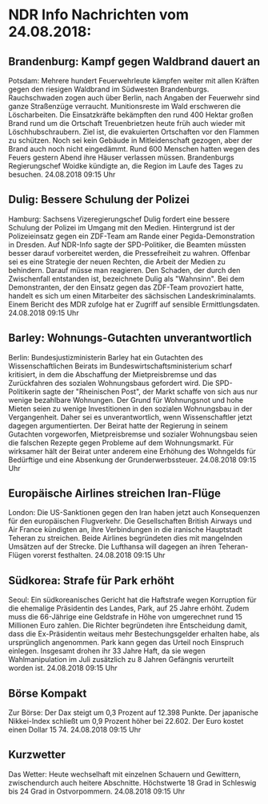 # NDR Info Nachrichten vom 24.08.2018:


## Brandenburg: Kampf gegen Waldbrand dauert an
Potsdam: Mehrere hundert Feuerwehrleute kämpfen weiter mit allen Kräften gegen den riesigen Waldbrand im Südwesten Brandenburgs. Rauchschwaden zogen auch über Berlin, nach Angaben der Feuerwehr sind ganze Straßenzüge verraucht. Munitionsreste im Wald erschweren die Löscharbeiten. Die Einsatzkräfte bekämpften den rund 400 Hektar großen Brand rund um die Ortschaft Treuenbrietzen heute früh auch wieder mit Löschhubschraubern. Ziel ist, die evakuierten Ortschaften vor den Flammen zu schützen. Noch sei kein Gebäude in Mitleidenschaft gezogen, aber der Brand auch noch nicht eingedämmt. Rund 600 Menschen hatten wegen des Feuers gestern Abend ihre Häuser verlassen müssen. Brandenburgs Regierungschef Woidke kündigte an, die  Region im Laufe des Tages zu besuchen. 24.08.2018 09:15 Uhr 

## Dulig: Bessere Schulung der Polizei
Hamburg: Sachsens Vizeregierungschef Dulig fordert eine bessere Schulung der Polizei im Umgang mit den Medien. Hintergrund ist der Polizeieinsatz gegen ein ZDF-Team am Rande einer Pegida-Demonstration in Dresden. Auf NDR-Info sagte der SPD-Politiker, die Beamten müssten besser darauf vorbereitet werden, die Pressefreiheit zu wahren. Offenbar sei es eine Strategie der neuen Rechten, die Arbeit der Medien zu behindern. Darauf müsse man reagieren. Den Schaden, der durch den Zwischenfall entstanden ist, bezeichnete Dulig als "Wahnsinn". Bei dem Demonstranten, der den Einsatz gegen das ZDF-Team provoziert hatte, handelt es sich um einen Mitarbeiter des sächsischen Landeskriminalamts. Einem Bericht des MDR zufolge hat er Zugriff auf sensible Ermittlungsdaten. 24.08.2018 09:15 Uhr 

## Barley: Wohnungs-Gutachten unverantwortlich
Berlin: Bundesjustizministerin Barley hat ein Gutachten des Wissenschaftlichen Beirats im Bundeswirtschaftsministerium scharf kritisiert, in dem die Abschaffung der Mietpreisbremse und das Zurückfahren des sozialen Wohnungsbaus gefordert wird. Die SPD-Politikerin sagte der "Rheinischen Post", der Markt schaffe von sich aus nur wenige bezahlbare Wohnungen. Der Grund für Wohnungsnot und hohe Mieten seien zu wenige Investitionen in den sozialen Wohnungsbau in der Vergangenheit. Daher sei es unverantwortlich, wenn Wissenschaftler jetzt dagegen argumentierten. Der Beirat hatte der Regierung in seinem Gutachten vorgeworfen, Mietpreisbremse und sozialer Wohnungsbau seien die falschen Rezepte gegen Probleme auf dem Wohnungsmarkt. Für wirksamer hält der Beirat unter anderem eine Erhöhung des Wohngelds für Bedürftige und eine Absenkung der Grunderwerbssteuer. 24.08.2018 09:15 Uhr 

## Europäische Airlines streichen Iran-Flüge
London:	Die US-Sanktionen gegen den Iran haben jetzt auch Konsequenzen für den europäischen Flugverkehr. Die Gesellschaften British Airways und Air France kündigten an, ihre Verbindungen in die iranische Hauptstadt Teheran zu streichen. Beide Airlines begründeten dies mit mangelnden Umsätzen auf der Strecke. Die Lufthansa will dagegen an ihren Teheran-Flügen vorerst festhalten. 24.08.2018 09:15 Uhr 

## Südkorea: Strafe für Park erhöht
Seoul: Ein südkoreanisches Gericht hat die Haftstrafe wegen Korruption für die ehemalige Präsidentin des Landes, Park, auf 25 Jahre erhöht. Zudem muss die 66-Jährige eine Geldstrafe in Höhe von umgerechnet rund 15 Millionen Euro zahlen. Die Richter begründeten ihre Entscheidung damit, dass die Ex-Präsidentin weitaus mehr Bestechungsgelder erhalten habe, als ursprünglich angenommen. Park kann gegen das Urteil noch Einspruch einlegen. Insgesamt drohen ihr 33 Jahre Haft, da sie wegen Wahlmanipulation im Juli zusätzlich zu 8 Jahren Gefängnis verurteilt worden ist. 24.08.2018 09:15 Uhr 

## Börse Kompakt
Zur Börse: Der Dax steigt um 0,3 Prozent auf 12.398 Punkte. Der japanische Nikkei-Index schließt um 0,9 Prozent höher bei 22.602. Der Euro kostet einen Dollar 15 74. 24.08.2018 09:15 Uhr 

## Kurzwetter
Das Wetter: Heute wechselhaft mit einzelnen Schauern und Gewittern, zwischendurch auch heitere Abschnitte. Höchstwerte 18 Grad in Schleswig bis 24 Grad in Ostvorpommern. 24.08.2018 09:15 Uhr 
